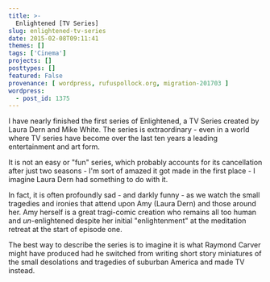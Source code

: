 ```yaml
---
title: >-
  Enlightened [TV Series]
slug: enlightened-tv-series
date: 2015-02-08T09:11:41
themes: []
tags: ['Cinema']
projects: []
posttypes: []
featured: False
provenance: [ wordpress, rufuspollock.org, migration-201703 ]
wordpress:
  - post_id: 1375
---
```


I have nearly finished the first series of Enlightened, a TV Series created by Laura Dern and Mike White. The series is extraordinary - even in a world where TV series have become over the last ten years a leading entertainment and art form.

It is not an easy or "fun" series, which probably accounts for its cancellation after just two seasons - I'm sort of amazed it got made in the first place - I imagine Laura Dern had something to do with it.

In fact, it is often profoundly sad - and darkly funny - as we watch the small tragedies and ironies that attend upon Amy (Laura Dern) and those around her. Amy herself is a great tragi-comic creation who remains all too human and *un*-enlightened despite her initial "enlightenment" at the meditation retreat at the start of episode one.

The best way to describe the series is to imagine it is what Raymond Carver might have produced had he switched from writing short story miniatures of the small desolations and tragedies of suburban America and made TV instead.

